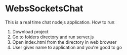 # WebsSocketsChat

This is a real time chat nodejs application. 
How to run:
  1. Download project
  2. Go to folders directory and run server.js
  3. Open index.html from the directory in web browser
  4. User gives name to application and you're good to go
